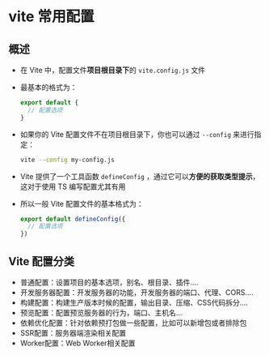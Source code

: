 # vite 常用配置

## 概述

+ 在 Vite 中，配置文件**项目根目录下**的 `vite.config.js` 文件
+ 最基本的格式为：

  ```js
  export default {
    // 配置选项
  }
  ```

+ 如果你的 Vite 配置文件不在项目根目录下，你也可以通过 `--config` 来进行指定：

  ```bash
  vite --config my-config.js
  ```

+ Vite 提供了一个工具函数 `defineConfig` ，通过它可以**方便的获取类型提示**，这对于使用 TS 编写配置尤其有用

+ 所以一般 Vite 配置文件的基本格式为：

  ```js
  export default defineConfig({
    // 配置选项
  })

## Vite 配置分类

+ 普通配置：设置项目的基本选项，别名、根目录、插件....
+ 开发服务器配置：开发服务器的功能，开发服务器的端口、代理、CORS....
+ 构建配置：构建生产版本时候的配置，输出目录、压缩、CSS代码拆分....
+ 预览配置：配置预览服务器的行为，端口、主机名...
+ 依赖优化配置：针对依赖预打包做一些配置，比如可以新增包或者排除包
+ SSR配置：服务器端渲染相关配置
+ Worker配置：Web Worker相关配置
